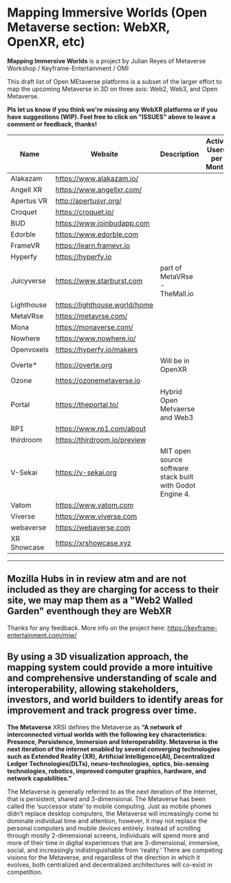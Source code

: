 # Mapping Immersive Worlds (Open Metaverse section: WebXR, OpenXR, etc)

**Mapping Immersive Worlds** is a project by Julian Reyes of Metaverse Workshop / Keyframe-Entertainment / OMI

This draft list of Open MEtaverse platforms is a subset of the larger effort to map the upcoming Metaverse in 3D on three axis: Web2, Web3, and Open Metaverse.

**Pls let us know if you think we're missing any WebXR platforms or if you have suggestions (WIP). Feel free to click on "ISSUES" above to leave a comment or feedback, thanks!**

| Name | Website | Description | Active Users per Month | Avatar System | 
| ---- | ------- | ----------- | ---------------------- | ------------- |
| Alakazam | https://www.alakazam.io/ | | | |
| Angell XR | https://www.angellxr.com/ | | | |
| Apertus VR | http://apertusvr.org/ | | | |
| Croquet | https://croquet.io/ | | | |
| BUD | https://www.joinbudapp.com | | | |
| Edorble	| https://www.edorble.com | | | |
| FrameVR	 | https://learn.framevr.io | | | |
| Hyperfy	| https://hyperfy.io | | | |
| Juicyverse | https://www.starburst.com | part of MetaVRse - TheMall.io | | |
| Lighthouse | https://lighthouse.world/home | | | |
| MetaVRse | https://metavrse.com/ | | | |
| Mona | https://monaverse.com/ | | | |
| Nowhere | https://www.nowhere.io/ | | | |
| Openvoxels | https://hyperfy.io/makers | | | |
| Overte* | https://overte.org | Will be in OpenXR | | |
| Ozone | https://ozonemetaverse.io | | | |
| Portal | https://theportal.to/ | Hybrid Open Metvaerse and Web3 | | |
| RP1 | https://www.rp1.com/about | | | |
| thirdroom | https://thirdroom.io/preview | | | |
| V-Sekai | https://v-sekai.org | MIT open source software stack built with Godot Engine 4. | | |
| Vatom	| https://www.vatom.com | | | |
| Viverse	| https://www.viverse.com | | | |
| webaverse	| https://webaverse.com | | | |
| XR Showcase | https://xrshowcase.xyz | | | |

------ 
Mozilla Hubs in in review atm and are not included as they are charging for access to their site, we may map them as a "Web2 Walled Garden" eventhough they are WebXR
-------

Thanks for any feedback. More info on the project here: https://keyframe-entertainment.com/miw/

By using a 3D visualization approach, the mapping system could provide a more intuitive and comprehensive understanding of scale and interoperability, allowing stakeholders, investors, and world builders to identify areas for improvement and track progress over time.
------------------------------------------------------------------------
**The Metaverse**
XRSI defines the Metaverse as **“A network of interconnected virtual worlds with the following key characteristics: Presence, Persistence, Immersion and Interoperability. Metaverse is the next iteration of the internet enabled by several converging technologies such as Extended Reality (XR), Artificial Intelligence(AI), Decentralized Ledger Technologies(DLTs), neuro-technologies, optics, bio-sensing technologies, robotics, improved computer graphics, hardware, and network capabilities.”**

The Metaverse is generally referred to as the next iteration of the Internet, that is persistent, shared and 3-dimensional. The Metaverse has been called the ‘successor state’ to mobile computing. Just as mobile phones didn’t replace desktop computers, the Metaverse will increasingly come to dominate individual time and attention, however, it may not replace the personal computers and mobile devices entirely. Instead of scrolling through mostly 2-dimensional screens, individuals will spend more and more of their time in digital experiences that are 3-dimensional, immersive, social, and increasingly indistinguishable from ‘reality.’ There are competing visions for the Metaverse, and regardless of the direction in which it evolves, both centralized and decentralized architectures will co-exist in competition.


